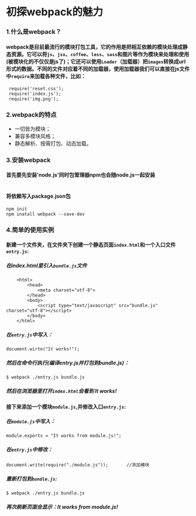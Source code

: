 # 初探webpack的魅力
### 1.什么是webpack？
#### webpack是目前最流行的模块打包工具，它的作用是把相互依赖的模块处理成静态资源。它可以将`js`、`jsx`、`coffee`、`less`、`sass`和图片等作为模块来处理和使用(被模块化的不仅仅是js了)；它还可以使用`Loader`（加载器）把`images`转换成url形式的数据。不同的文件对应着不同的加载器，使用加载器我们可以直接在js文件中`require`来加载各种文件，比如：
```
 require('reset.css');
 require('index.js');
 require('img.png');
```
### 2.webpack的特点
- 一切皆为模块；
- 兼容多模块风格；
- 静态解析、按需打包、动态加载。
### 3.安装webpack
#### 首先要先安装'node.js'同时包管理器npm也会随node.js一起安装
```$ npm install webpack -g
```
#### 将依赖写入package.json包
```
npm init
npm inatall webpack --save-dev
```
### 4.简单的使用实例
#### 新建一个文件夹，在文件夹下创建一个静态页面`index.html`和一个入口文件`entry.js`:
##### 在index.html里引入`bundle.js`文件
```
	<html>
        <head>
            <meta charset="utf-8">
        </head>
        <body>
            <script type="text/javascript" src="bundle.js" charset="utf-8"></script>
        </body>
    </html>
```
##### 在`entry.js`中写入：
```
document.wirte("It works!");
```
##### 然后在命令行执行(编译entry.js并打包到bundle.js)：
```
$ webpack ./entry.js bundle.js
```
##### 然后在浏览器里打开`index.html`会看到 It works!
#### 接下来添加一个模块`module.js`,并修改入口`entry.js`:
##### 在`module.js`中写入：
```
module.exports = "It works from module.js!";
```
##### 在`entry.js`中修改：
```
document.write(require("./module.js"));       //添加模块
```
##### 重新打包到`bundle.js`:
```
$ webpack ./entry.js bundle.js
```
##### 再次刷新页面会显示：It works from module.js!
